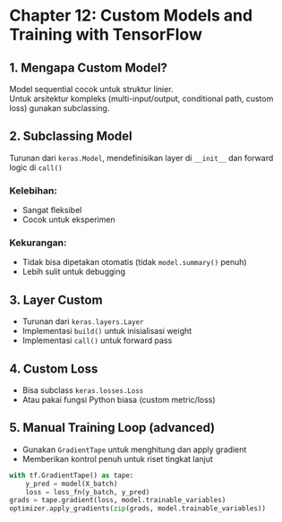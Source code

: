# Chapter 12: Custom Models and Training with TensorFlow

## 1. Mengapa Custom Model?
Model sequential cocok untuk struktur linier.  
Untuk arsitektur kompleks (multi-input/output, conditional path, custom loss) gunakan subclassing.

## 2. Subclassing Model
Turunan dari `keras.Model`, mendefinisikan layer di `__init__` dan forward logic di `call()`

### Kelebihan:
- Sangat fleksibel
- Cocok untuk eksperimen

### Kekurangan:
- Tidak bisa dipetakan otomatis (tidak `model.summary()` penuh)
- Lebih sulit untuk debugging

## 3. Layer Custom
- Turunan dari `keras.layers.Layer`
- Implementasi `build()` untuk inisialisasi weight
- Implementasi `call()` untuk forward pass

## 4. Custom Loss
- Bisa subclass `keras.losses.Loss`
- Atau pakai fungsi Python biasa (custom metric/loss)

## 5. Manual Training Loop (advanced)
- Gunakan `GradientTape` untuk menghitung dan apply gradient
- Memberikan kontrol penuh untuk riset tingkat lanjut

```python
with tf.GradientTape() as tape:
    y_pred = model(X_batch)
    loss = loss_fn(y_batch, y_pred)
grads = tape.gradient(loss, model.trainable_variables)
optimizer.apply_gradients(zip(grads, model.trainable_variables))
